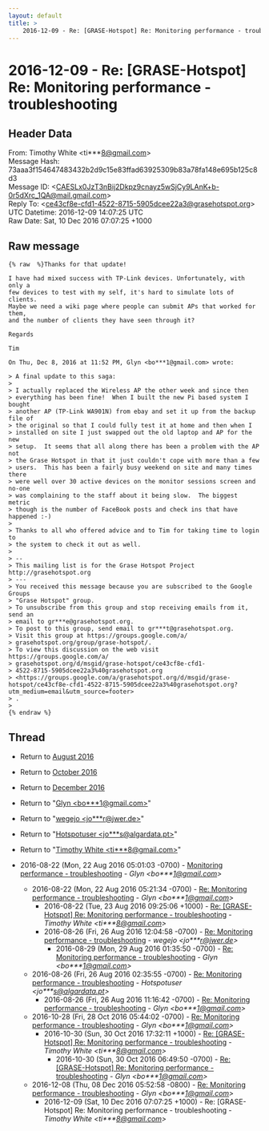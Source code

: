 ```yaml
---
layout: default
title: >
    2016-12-09 - Re: [GRASE-Hotspot] Re: Monitoring performance - troubleshooting
---
```


# 2016-12-09 - Re: [GRASE-Hotspot] Re: Monitoring performance - troubleshooting

## Header Data

From: Timothy White \<ti***8@gmail.com\><br>
Message Hash: 73aaa3f154647483432b2d9c15e83ffad63925309b83a78fa148e695b125c8d3<br>
Message ID: \<CAESLx0JzT3nBij2Dkpz9cnayz5wSjCy9LAnK+b-0r5dXrc_1QA@mail.gmail.com\><br>
Reply To: \<ce43cf8e-cfd1-4522-8715-5905dcee22a3@grasehotspot.org\><br>
UTC Datetime: 2016-12-09 14:07:25 UTC<br>
Raw Date: Sat, 10 Dec 2016 07:07:25 +1000<br>

## Raw message

```
{% raw  %}Thanks for that update!

I have had mixed success with TP-Link devices. Unfortunately, with only a
few devices to test with my self, it's hard to simulate lots of clients.
Maybe we need a wiki page where people can submit APs that worked for them,
and the number of clients they have seen through it?

Regards

Tim

On Thu, Dec 8, 2016 at 11:52 PM, Glyn <bo***1@gmail.com> wrote:

> A final update to this saga:
>
> I actually replaced the Wireless AP the other week and since then
> everything has been fine!  When I built the new Pi based system I bought
> another AP (TP-Link WA901N) from ebay and set it up from the backup file of
> the original so that I could fully test it at home and then when I
> installed on site I just swapped out the old laptop and AP for the new
> setup.  It seems that all along there has been a problem with the AP not
> the Grase Hotspot in that it just couldn't cope with more than a few
> users.  This has been a fairly busy weekend on site and many times there
> were well over 30 active devices on the monitor sessions screen and no-one
> was complaining to the staff about it being slow.  The biggest metric
> though is the number of FaceBook posts and check ins that have happened :-)
>
> Thanks to all who offered advice and to Tim for taking time to login to
> the system to check it out as well.
>
> --
> This mailing list is for the Grase Hotspot Project http://grasehotspot.org
> ---
> You received this message because you are subscribed to the Google Groups
> "Grase Hotspot" group.
> To unsubscribe from this group and stop receiving emails from it, send an
> email to gr***e@grasehotspot.org.
> To post to this group, send email to gr***t@grasehotspot.org.
> Visit this group at https://groups.google.com/a/
> grasehotspot.org/group/grase-hotspot/.
> To view this discussion on the web visit https://groups.google.com/a/
> grasehotspot.org/d/msgid/grase-hotspot/ce43cf8e-cfd1-
> 4522-8715-5905dcee22a3%40grasehotspot.org
> <https://groups.google.com/a/grasehotspot.org/d/msgid/grase-hotspot/ce43cf8e-cfd1-4522-8715-5905dcee22a3%40grasehotspot.org?utm_medium=email&utm_source=footer>
> .
>
{% endraw %}
```

## Thread

+ Return to [August 2016](/archive/2016/08)
+ Return to [October 2016](/archive/2016/10)
+ Return to [December 2016](/archive/2016/12)

+ Return to "[Glyn <bo***1<span>@</span>gmail.com>](/authors/bo___1_at_gmail_com)"
+ Return to "[wegejo <jo***r<span>@</span>jwer.de>](/authors/jo___r_at_jwer_de)"
+ Return to "[Hotspotuser <jo***s<span>@</span>algardata.pt>](/authors/jo___s_at_algardata_pt)"
+ Return to "[Timothy White <ti***8<span>@</span>gmail.com>](/authors/ti___8_at_gmail_com)"

+ 2016-08-22 (Mon, 22 Aug 2016 05:01:03 -0700) - [Monitoring performance - troubleshooting](/archive/2016/08/18bb86f20c08e88838f219caacc552c4a46cfa4b7a2618b80963df483b6d766d) - _Glyn \<bo***1@gmail.com\>_
  + 2016-08-22 (Mon, 22 Aug 2016 05:21:34 -0700) - [Re: Monitoring performance - troubleshooting](/archive/2016/08/66312b17adb4f3b06017f369cfafba28e88c811354888e664f0106af4a33b471) - _Glyn \<bo***1@gmail.com\>_
    + 2016-08-22 (Tue, 23 Aug 2016 09:25:06 +1000) - [Re: [GRASE-Hotspot] Re: Monitoring performance - troubleshooting](/archive/2016/08/2ddc3780c0d4e29771739a191d488c158dffeeb63e8cf0434e9b259cf726a627) - _Timothy White \<ti***8@gmail.com\>_
    + 2016-08-26 (Fri, 26 Aug 2016 12:04:58 -0700) - [Re: Monitoring performance - troubleshooting](/archive/2016/08/03d5c8af5a411ce7f2b4f35976666dbc4565f0bc590219d89f698f0ec06dc364) - _wegejo \<jo***r@jwer.de\>_
      + 2016-08-29 (Mon, 29 Aug 2016 01:35:50 -0700) - [Re: Monitoring performance - troubleshooting](/archive/2016/08/a4eb35985d85e988ee5d4fc50885ac463305a2cc6b1d6763db09f03ccbc06a4d) - _Glyn \<bo***1@gmail.com\>_
  + 2016-08-26 (Fri, 26 Aug 2016 02:35:55 -0700) - [Re: Monitoring performance - troubleshooting](/archive/2016/08/645a6c1ee089586f0dfc723f6695cb6b97065766fe93a0dc95948217d7cdaed6) - _Hotspotuser \<jo***s@algardata.pt\>_
    + 2016-08-26 (Fri, 26 Aug 2016 11:16:42 -0700) - [Re: Monitoring performance - troubleshooting](/archive/2016/08/9ad3b907871a5b4e9d3e94d80adddef56d84f8bb4a34b59b40c86c4abf30ffe1) - _Glyn \<bo***1@gmail.com\>_
  + 2016-10-28 (Fri, 28 Oct 2016 05:44:02 -0700) - [Re: Monitoring performance - troubleshooting](/archive/2016/10/d35faad0e0334a39c6e921c33c669797b1adb083eb3899e0b5fb630f9b718fda) - _Glyn \<bo***1@gmail.com\>_
    + 2016-10-30 (Sun, 30 Oct 2016 17:32:11 +1000) - [Re: [GRASE-Hotspot] Re: Monitoring performance - troubleshooting](/archive/2016/10/fecdaade924be5eaa158d5e80a3995315ac129ff45b9c1c6c92d3badfd08787a) - _Timothy White \<ti***8@gmail.com\>_
      + 2016-10-30 (Sun, 30 Oct 2016 06:49:50 -0700) - [Re: [GRASE-Hotspot] Re: Monitoring performance - troubleshooting](/archive/2016/10/6c2a8b48387b42b31eef3208e131f7011cf7c0cab96906e67dc1626cc755b857) - _Glyn \<bo***1@gmail.com\>_
  + 2016-12-08 (Thu, 08 Dec 2016 05:52:58 -0800) - [Re: Monitoring performance - troubleshooting](/archive/2016/12/52a3aff0168f48a9d157ac8fa9a2e52330c3ee027d6d050648c1a0debb1eb28a) - _Glyn \<bo***1@gmail.com\>_
    + 2016-12-09 (Sat, 10 Dec 2016 07:07:25 +1000) - Re: [GRASE-Hotspot] Re: Monitoring performance - troubleshooting - _Timothy White \<ti***8@gmail.com\>_

